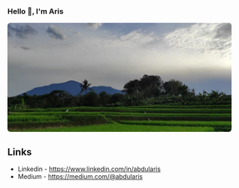 ### Hello :wave:, I'm Aris

![](bg.jpeg)

## Links
- Linkedin - https://www.linkedin.com/in/abdularis
- Medium - https://medium.com/@abdularis
